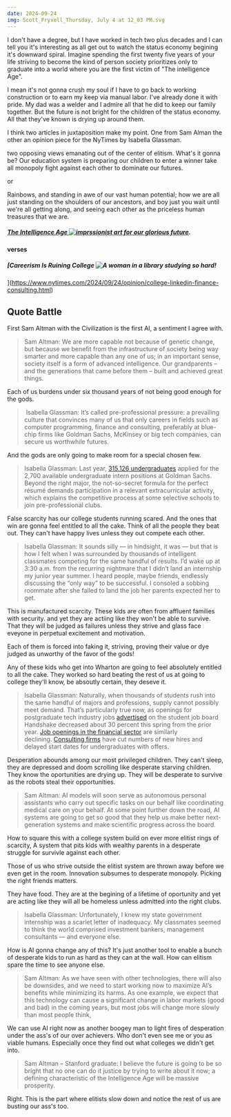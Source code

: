 ```yaml
---
date: 2024-09-24
img: Scott_Fryxell_Thursday, July 4 at 12_03 PM.svg
---
```


I don't have a degree, but I have worked in tech two plus decades and I can tell you it's interesting as all get out to watch the status economy begining it's downward spiral. Imagine spending the first twenty five years of your life striving to become the kind of person society prioritizes only to graduate into a world where you are the first victim of "The intelligence Age".

I mean it's not gonna crush my soul if I have to go back to working construction or to earn my keep via manual labor. I've already done it with pride. My dad was a welder and I admire all that he did to keep our family together. But the future is not bright for the children of the status economy. All that they've known is drying up around them.

I think two articles in juxtaposition make my point. One from Sam Alman the other an opinion piece for the NyTimes by Isabella Glassman.

two opposing views emanating out of the center of elitism. What's it gonna be? Our education system is preparing our children to enter a winner take all monopoly fight against each other to dominate our futures.

or

Rainbows, and standing in awe of our vast human potential; how we are all just standing on the shoulders of our ancestors, and boy just you wait until we're all getting along, and seeing each other as the priceless human treasures that we are.

##### [The Intelligence Age ![imprssionist art for our glorious future](https://sama-ia.vercel.app/images/cover.png)](https://ia.samaltman.com/).


#### verses

##### [Careerism Is Ruining College ![A woman in a library studying so hard!](https://static01.nyt.com/images/2024/09/24/opinion/24glassman/24glassman-facebookJumbo.jpg)
](https://www.nytimes.com/2024/09/24/opinion/college-linkedin-finance-consulting.html)


## Quote Battle

First Sam Altman with the Civilization is the first AI, a sentiment I agree with.

  > Sam Altman: We are more capable not because of genetic change, but because we benefit from the infrastructure of society being way smarter and more capable than any one of us; in an important sense, society itself is a form of advanced intelligence. Our grandparents – and the generations that came before them – built and achieved great things.

Each of us burdens under six thousand years of not being good enough for the gods.

  > Isabella Glassman: It’s called pre-professional pressure: a prevailing culture that convinces many of us that only careers in fields such as computer programming, finance and consulting, preferably at blue-chip firms like Goldman Sachs, McKinsey or big tech companies, can secure us worthwhile futures.

And the gods are only going to make room for a special chosen few.

  > Isabella Glassman: Last year, [315,126 undergraduates](https://www.businessinsider.com/goldman-internship-just-got-harder-summer-analyst-acceptance-rate-2024) applied for the 2,700 available undergraduate intern positions at Goldman Sachs. Beyond the right major, the not-so-secret formula for the perfect résumé demands participation in a relevant extracurricular activity, which explains the competitive process at some selective schools to join pre-professional clubs.

False scarcity has our college students running scared. And the ones that win are gonna feel entitled to all the cake. Think of all the people they beat out.  They can't have happy lives unless they out compete each other.

  > Isabella Glassman: It sounds silly — in hindsight, it was — but that is how I felt when I was surrounded by thousands of intelligent classmates competing for the same handful of results. I’d wake up at 3:30 a.m. from the recurring nightmare that I didn’t land an internship my junior year summer. I heard people, maybe friends, endlessly discussing the “only way” to be successful. I consoled a sobbing roommate after she failed to land the job her parents expected her to get.

This is manufactured scarcity. These kids are often from affluent families with security. and yet they are actiing like they won't be able to survive. That they will be judged as failures unless they strive and glass face eveyone in perpetual excitement and motivation.

Each of them is forced into faking it, striving, proving their value or dye judged as unworthy of the favor of the gods!

Any of these kids who get into Wharton are going to feel absolutely entitled to all the cake. They worked so hard beating the rest of us at going to college they'll know, be absoutly certain, they deseve it.

  > Isabella Glassman: Naturally, when thousands of students rush into the same handful of majors and professions, supply cannot possibly meet demand. That’s particularly true now, as openings for postgraduate tech industry jobs [advertised](https://www.wsj.com/lifestyle/careers/computer-science-majors-job-market-7ad443bf) on the student job board Handshake decreased about 30 percent this spring from the prior year. [Job openings in the financial sector](https://www.retailbankerinternational.com/analysis/inflation-market-turbulence-contributing-to-decline-in-finance-jobs/) are similarly declining. [Consulting firms](https://www.reveliolabs.com/news/business/the-view-from-30k-feet-tough-times-ahead-for-consulting/#:~:text=First%2C%20we%20find%20that%20despite,dates%20for%20undergraduates%20and%20MBAs.) have cut numbers of new hires and delayed start dates for undergraduates with offers.

Desperation abounds among our most privileged children. They can't sleep, they are depressed and doom scrolling like desperate starving children.  They know the oportunities are drying up. They will be desperate to survive as the robots steal their opportunities.

  > Sam Altman: AI models will soon serve as autonomous personal assistants who carry out specific tasks on our behalf like coordinating medical care on your behalf. At some point further down the road, AI systems are going to get so good that they help us make better next-generation systems and make scientific progress across the board.

How to square this with a college system build on ever more elitist rings of scarcity, A system that pits kids with wealthy parents in a desperate struggle for survivle against each other.

Those of us who strive outside the elitist system are thrown away before we even get in the room. Innovation subsumes to desperate monopoly. Picking the right friends matters.

They have food. They are at the begining of a lifetime of oportunity and yet are acting like they will all be homeless unless admitted into the right clubs.

  > Isabella Glassman: Unfortunately, I knew my state government internship was a scarlet letter of inadequacy. My classmates seemed to think the world comprised investment bankers, management consultants — and everyone else.

How is AI gonna change any of this? It's just another tool to enable a bunch of desperate kids to run as hard as they can at the wall.  How can elitism spare the time to see anyone else.

  > Sam Altman: As we have seen with other technologies, there will also be downsides, and we need to start working now to maximize AI’s benefits while minimizing its harms. As one example, we expect that this technology can cause a significant change in labor markets (good and bad) in the coming years, but most jobs will change more slowly than most people think,

We can use AI right now as another boogey man to light fires of desperation under the ass's of our over achievers. Who don't even see me or you as viable humans. Especially once they find out what colleges we didn't get into.

> Sam Altman – Stanford graduate: I believe the future is going to be so bright that no one can do it justice by trying to write about it now; a defining characteristic of the Intelligence Age will be massive prosperity.

Right.  This is the part where elitists slow down and notice the rest of us are busting our ass's too.
